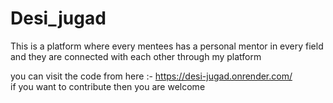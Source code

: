 <h1> Desi_jugad </h1>

This is a platform where every mentees has a personal mentor in every field and they are connected with each other through my platform


you can visit the code from here :- https://desi-jugad.onrender.com/ 
<br>
if you want to contribute then you are welcome
